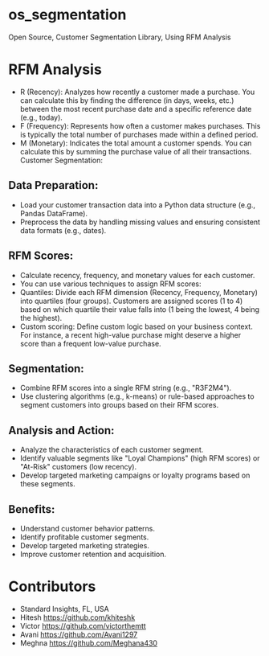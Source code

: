 # os_segmentation
Open Source, Customer Segmentation Library, Using RFM Analysis

# RFM Analysis

- R (Recency): Analyzes how recently a customer made a purchase. You can calculate this by finding the difference (in days, weeks, etc.) between the most recent purchase date and a specific reference date (e.g., today).
- F (Frequency): Represents how often a customer makes purchases. This is typically the total number of purchases made within a defined period.
- M (Monetary): Indicates the total amount a customer spends. You can calculate this by summing the purchase value of all their transactions.
Customer Segmentation:

## Data Preparation:
 - Load your customer transaction data into a Python data structure (e.g., Pandas DataFrame).
- Preprocess the data by handling missing values and ensuring consistent data formats (e.g., dates).

## RFM Scores:
- Calculate recency, frequency, and monetary values for each customer.
- You can use various techniques to assign RFM scores:
- Quantiles: Divide each RFM dimension (Recency, Frequency, Monetary) into quartiles (four groups). Customers are assigned scores (1 to 4) based on which quartile their value falls into (1 being the lowest, 4 being the highest).
- Custom scoring: Define custom logic based on your business context. For instance, a recent high-value purchase might deserve a higher score than a frequent low-value purchase.

## Segmentation:
- Combine RFM scores into a single RFM string (e.g., "R3F2M4").
- Use clustering algorithms (e.g., k-means) or rule-based approaches to segment customers into groups based on their RFM scores.

## Analysis and Action:
- Analyze the characteristics of each customer segment.
- Identify valuable segments like "Loyal Champions" (high RFM scores) or "At-Risk" customers (low recency).
- Develop targeted marketing campaigns or loyalty programs based on these segments.

## Benefits:
- Understand customer behavior patterns.
- Identify profitable customer segments.
- Develop targeted marketing strategies.
- Improve customer retention and acquisition.

# Contributors 

- Standard Insights, FL, USA
- Hitesh https://github.com/khiteshk
- Victor https://github.com/victorthemtt
- Avani https://github.com/Avani1297
- Meghna https://github.com/Meghana430
